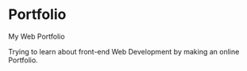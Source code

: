 # Portfolio
My Web Portfolio

Trying to learn about front-end Web Development by making an online Portfolio.
